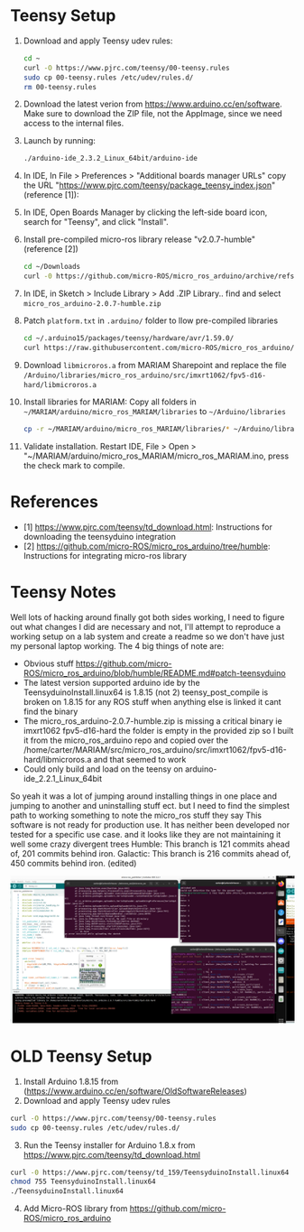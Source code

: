 # Teensy Setup

1. Download and apply Teensy udev rules:
    ```bash
    cd ~
    curl -O https://www.pjrc.com/teensy/00-teensy.rules
    sudo cp 00-teensy.rules /etc/udev/rules.d/
    rm 00-teensy.rules
    ```

2. Download the latest verion from https://www.arduino.cc/en/software. Make sure to download the ZIP file, not the AppImage, since we need access to the internal files.

3. Launch by running:
    ```bash
    ./arduino-ide_2.3.2_Linux_64bit/arduino-ide
    ```

4. In IDE, In File > Preferences > "Additional boards manager URLs" copy the URL "https://www.pjrc.com/teensy/package_teensy_index.json" (reference [1]):

5. In IDE, Open Boards Manager by clicking the left-side board icon, search for "Teensy", and click "Install". 

6. Install pre-compiled micro-ros library release "v2.0.7-humble" (reference [2])
    ```bash
    cd ~/Downloads
    curl -0 https://github.com/micro-ROS/micro_ros_arduino/archive/refs/tags/v2.0.7-humble.zip
    ```

7. In IDE, in Sketch > Include Library > Add .ZIP Library.. find and select `micro_ros_arduino-2.0.7-humble.zip`

8. Patch `platform.txt` in `.arduino/` folder to llow pre-compiled libraries
    ```bash
    cd ~/.arduino15/packages/teensy/hardware/avr/1.59.0/
    curl https://raw.githubusercontent.com/micro-ROS/micro_ros_arduino/iron/extras/patching_boards/platform_teensy.txt > platform.txt
    ```
9. Download `libmicroros.a` from MARIAM Sharepoint and replace the file `/Arduino/libraries/micro_ros_arduino/src/imxrt1062/fpv5-d16-hard/libmicroros.a`

10. Install libraries for MARIAM: Copy all folders in `~/MARIAM/arduino/micro_ros_MARIAM/libraries` to `~/Arduino/libraries`
    ```bash
    cp -r ~/MARIAM/arduino/micro_ros_MARIAM/libraries/* ~/Arduino/libraries/
    ```

11. Validate installation. Restart IDE, File > Open > "~/MARIAM/arduino/micro_ros_MARIAM/micro_ros_MARIAM.ino, press the check mark to compile.


# References
- [1] https://www.pjrc.com/teensy/td_download.html: Instructions for downloading the teensyduino integration
- [2] https://github.com/micro-ROS/micro_ros_arduino/tree/humble: Instructions for integrating micro-ros library

# Teensy Notes

Well lots of hacking around finally got both sides working, I need to figure out what changes I did are necessary and not, I'll attempt to reproduce a working setup on a lab system and create a readme so we don't have just my personal laptop working.
The 4 big things of note are:

- Obvious stuff https://github.com/micro-ROS/micro_ros_arduino/blob/humble/README.md#patch-teensyduino
- The latest version supported arduino ide by the TeensyduinoInstall.linux64 is 1.8.15 (not 2) teensy_post_compile is broken on 1.8.15 for any ROS stuff when anything else is linked it cant find the binary
- The micro_ros_arduino-2.0.7-humble.zip  is missing a critical binary ie imxrt1062 fpv5-d16-hard the folder is empty in the provided zip so I built it from the micro_ros_arduino  repo and copied over the /home/carter/MARIAM/src/micro_ros_arduino/src/imxrt1062/fpv5-d16-hard/libmicroros.a and that seemed to work
- Could only build and load on the teensy on arduino-ide_2.2.1_Linux_64bit 

So yeah it was a lot of jumping around installing things in one place and jumping to another and uninstalling stuff ect. but I need to find the simplest path to working something to note the micro_ros stuff they say This software is not ready for production use. It has neither been developed nor tested for a specific use case. and it looks like they are not maintaining it well some crazy divergent trees
Humble: This branch is 121 commits ahead of, 201 commits behind iron.
Galactic: This branch is 216 commits ahead of, 450 commits behind iron. (edited) 

![Teensy Setup Image](images/teensySetupImage.png?raw=true "Teensy Setup Image")

# OLD Teensy Setup
1. Install Arduino 1.8.15 from (https://www.arduino.cc/en/software/OldSoftwareReleases)
2. Download and apply Teensy udev rules 
```bash
curl -O https://www.pjrc.com/teensy/00-teensy.rules
sudo cp 00-teensy.rules /etc/udev/rules.d/
```
3. Run the Teensy installer for Arduino 1.8.x from https://www.pjrc.com/teensy/td_download.html
```bash
curl -0 https://www.pjrc.com/teensy/td_159/TeensyduinoInstall.linux64
chmod 755 TeensyduinoInstall.linux64
./TeensyduinoInstall.linux64
```
4. Add Micro-ROS library from https://github.com/micro-ROS/micro_ros_arduino